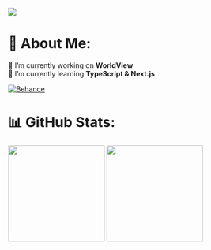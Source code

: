 ![](https://skills.syvixor.com/api/icons?i=c,csharp,java,html,css,mysql,tailwind,threejs,react,spring,npm,git,svg,vscode,visualstudio,github,blender,figma,obsidian,premierepro,photoshop)
<!--
<p align=center>
  ![](https://skills.syvixor.com/api/icons?i=c,csharp,java,html,css,mysql,tailwind,threejs,react,spring,npm,git,svg,vscode,visualstudio,github,blender,figma,obsidian,premierepro,photoshop,ts,js,graphql.docker,prisma,postgresql,canva,apollo,nextjs)
</p>
-->


# 💫 About Me:
🔭 I’m currently working on **WorldView**<br>
🌱 I’m currently learning **TypeScript & Next.js**<br>

[![Behance](https://img.shields.io/badge/Behance-1769ff?logo=behance&logoColor=white)](https://www.behance.net/shalev3)


# 📊 GitHub Stats:
<a href="https://www.youtube.com/watch?v=dQw4w9WgXcQ"><img src="https://github-readme-stats.vercel.app/api?username=Shalev-Aviv&theme=holi&hide_border=false&include_all_commits=false&count_private=false" height="195"></a>
<a href="https://www.youtube.com/watch?v=dQw4w9WgXcQ"><img src="https://github-readme-stats.vercel.app/api/top-langs/?username=Shalev-Aviv&theme=holi&hide_border=false&include_all_commits=false&count_private=false&layout=compact" height="195"></a>

<!-- Used these sites & repos to decorate the README -->
<!-- https://gprm.itsvg.in -->
<!-- https://github.com/syvixor/skills-icons -->
